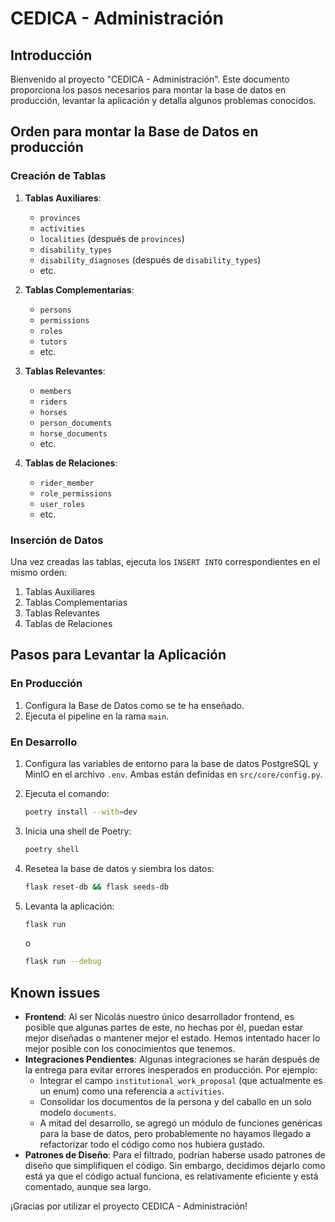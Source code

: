 # CEDICA - Administración

## Introducción
Bienvenido al proyecto "CEDICA - Administración". Este documento proporciona los pasos necesarios para montar la base de datos en producción, levantar la aplicación y detalla algunos problemas conocidos.

## Orden para montar la Base de Datos en producción

### Creación de Tablas
1. **Tablas Auxiliares**:
    - `provinces`
    - `activities`
    - `localities` (después de `provinces`)
    - `disability_types`
    - `disability_diagnoses` (después de `disability_types`)
    - etc.

2. **Tablas Complementarias**:
    - `persons`
    - `permissions`
    - `roles`
    - `tutors`
    - etc.

3. **Tablas Relevantes**:
    - `members`
    - `riders`
    - `horses`
    - `person_documents`
    - `horse_documents`
    - etc.

4. **Tablas de Relaciones**:
    - `rider_member`
    - `role_permissions`
    - `user_roles`
    - etc.

### Inserción de Datos
Una vez creadas las tablas, ejecuta los `INSERT INTO` correspondientes en el mismo orden:

1. Tablas Auxiliares
2. Tablas Complementarias
3. Tablas Relevantes
4. Tablas de Relaciones

## Pasos para Levantar la Aplicación

### En Producción
1. Configura la Base de Datos como se te ha enseñado.
2. Ejecuta el pipeline en la rama `main`.

### En Desarrollo
1. Configura las variables de entorno para la base de datos PostgreSQL y MinIO en el archivo `.env`. Ambas están definidas en `src/core/config.py`.
2. Ejecuta el comando:
    ```bash
    poetry install --with=dev
    ```
3. Inicia una shell de Poetry:
    ```bash
    poetry shell
    ```
4. Resetea la base de datos y siembra los datos:
    ```bash
    flask reset-db && flask seeds-db
    ```
5. Levanta la aplicación:
    ```bash
    flask run
    ```
    o

    ```bash
    flask run --debug
    ```

## Known issues
- **Frontend**: Al ser Nicolás nuestro único desarrollador frontend, es posible que algunas partes de este, no hechas por él, puedan estar mejor diseñadas o mantener mejor el estado. Hemos intentado hacer lo mejor posible con los conocimientos que tenemos.
- **Integraciones Pendientes**: Algunas integraciones se harán después de la entrega para evitar errores inesperados en producción. Por ejemplo:
    - Integrar el campo `institutional_work_proposal` (que actualmente es un enum) como una referencia a `activities`.
    - Consolidar los documentos de la persona y del caballo en un solo modelo `documents`.
    - A mitad del desarrollo, se agregó un módulo de funciones genéricas para la base de datos, pero probablemente no hayamos llegado a refactorizar todo el código como nos hubiera gustado.
- **Patrones de Diseño**: Para el filtrado, podrían haberse usado patrones de diseño que simplifiquen el código. Sin embargo, decidimos dejarlo como está ya que el código actual funciona, es relativamente eficiente y está comentado, aunque sea largo.

¡Gracias por utilizar el proyecto CEDICA - Administración!